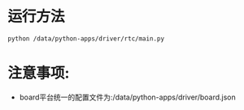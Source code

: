 # 运行方法
`python /data/python-apps/driver/rtc/main.py`

# 注意事项:
* board平台统一的配置文件为:/data/python-apps/driver/board.json
